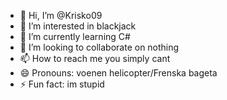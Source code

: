 - 👋 Hi, I’m @Krisko09
- 👀 I’m interested in blackjack
- 🌱 I’m currently learning C#
- 💞️ I’m looking to collaborate on nothing
- 📫 How to reach me you simply cant
- 😄 Pronouns: voenen helicopter/Frenska bageta
- ⚡ Fun fact: im stupid

<!---
Krisko09/Krisko09 is a ✨ special ✨ repository because its `README.md` (this file) appears on your GitHub profile.
You can click the Preview link to take a look at your changes.
--->
